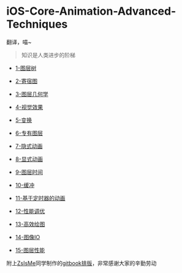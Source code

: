 iOS-Core-Animation-Advanced-Techniques
======================================

翻译，喵~

>知识是人类进步的阶梯

* [1-图层树](https://github.com/Tenloy/iOS-Core-Animation-Advanced-Techniques/blob/master/01-图层树/图层树.md)

* [2-寄宿图](https://github.com/Tenloy/iOS-Core-Animation-Advanced-Techniques/blob/master/02-寄宿图/寄宿图.md)

* [3-图层几何学](https://github.com/Tenloy/iOS-Core-Animation-Advanced-Techniques/blob/master/03-图层几何学/图层几何学.md)

* [4-视觉效果](https://github.com/Tenloy/iOS-Core-Animation-Advanced-Techniques/blob/master/04-视觉效果/4-视觉效果.md)

* [5-变换](https://github.com/Tenloy/iOS-Core-Animation-Advanced-Techniques/blob/master/05-变换/变换.md)

* [6-专有图层](https://github.com/Tenloy/iOS-Core-Animation-Advanced-Techniques/blob/master/06-专有图层/6-专有图层.md)

* [7-隐式动画](https://github.com/Tenloy/iOS-Core-Animation-Advanced-Techniques/blob/master/07-隐式动画/隐式动画.md)

* [8-显式动画](https://github.com/Tenloy/iOS-Core-Animation-Advanced-Techniques/blob/master/08-显式动画/显式动画.md)

* [9-图层时间](https://github.com/Tenloy/iOS-Core-Animation-Advanced-Techniques/blob/master/09-图层时间/图层时间.md)

* [10-缓冲](https://github.com/Tenloy/iOS-Core-Animation-Advanced-Techniques/blob/master/10-缓冲/缓冲.md)

* [11-基于定时器的动画](https://github.com/Tenloy/iOS-Core-Animation-Advanced-Techniques/blob/master/11-基于定时器的动画/基于定时器的动画.md)

* [12-性能调优](https://github.com/Tenloy/iOS-Core-Animation-Advanced-Techniques/blob/master/12-性能调优/性能调优.md)

* [13-高效绘图](https://github.com/Tenloy/iOS-Core-Animation-Advanced-Techniques/blob/master/13-高效绘图/13-高效绘图.md)

* [14-图像IO](https://github.com/Tenloy/iOS-Core-Animation-Advanced-Techniques/blob/master/14-图像IO/图像IO.md)

* [15-图层性能](https://github.com/Tenloy/iOS-Core-Animation-Advanced-Techniques/blob/master/15-图层性能/15-图层性能.md)


附上[ZsIsMe](https://github.com/ZsIsMe)同学制作的[gitbook排版](http://zsisme.gitbooks.io/ios-/)，非常感谢大家的辛勤劳动